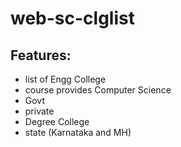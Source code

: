 # web-sc-clglist
## Features:
- list of Engg College
- course provides Computer Science
- Govt 
- private
- Degree College
- state (Karnataka and MH)
